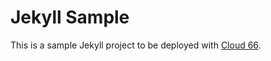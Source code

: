 # Jekyll Sample

This is a sample Jekyll project to be deployed with [Cloud 66](https://cloud66.com).



